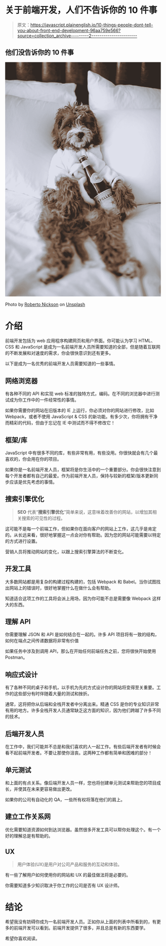 # 关于前端开发，人们不告诉你的 10 件事

> 原文：<https://javascript.plainenglish.io/10-things-people-dont-tell-you-about-front-end-development-96aa759e566?source=collection_archive---------2----------------------->

## 他们没告诉你的 10 件事

![](img/ab7e8c06930e0ac095c9417b5b516024.png)

Photo by [Roberto Nickson](https://unsplash.com/@rpnickson?utm_source=medium&utm_medium=referral) on [Unsplash](https://unsplash.com?utm_source=medium&utm_medium=referral)

# 介绍

前端开发包括为 web 应用程序构建网页和用户界面。你可能认为学习 HTML、CSS 和 JavaScript 是成为一名前端开发人员所需要知道的全部，但是随着互联网的不断发展和对速度的需求，你会很快意识到还有更多。

以下是成为一名优秀的前端开发人员需要知道的一些事情。

## 网络浏览器

有各种不同的 API 和实现 web 标准的独特方式，编码。在不同的浏览器中进行测试成为你工作中的一件经常性的事情。

如果你需要你的网站在旧版本的 IE 上运行，你必须对你的网站进行修改，比如 Webpack，或者不使用 JavaScript & CSS 的新功能。有多少次，你将拥有干净而精彩的代码，但由于忘记在 IE 中测试而不得不修改它！

## 框架/库

JavaScript 中有很多不同的库，有些非常有用，有些没用。你很快就会有几个最喜欢的，你会用在你的项目。

如果你是一名前端开发人员，框架将是你生活中的一个重要部分。你会很快注意到每个开发者都有自己的最爱。作为前端开发人员，保持与较新的框架/版本更新同步应该是优先考虑的事情。

## 搜索引擎优化

> **SEO** 代表“**搜索引擎优化**”简单来说，这意味着改善你的网站，以增加其相关搜索的可见性的过程。

这可能不是每一个前端工作，但如果你在面向客户的网站上工作，这几乎是肯定的。从长远来看，很好地掌握这一点会对你有帮助。因为您的网站可能需要以特定的方式进行设置。

营销人员将推动网站的变化，以跟上搜索引擎算法的不断变化。

## 开发工具

大多数网站都是用复杂的构建过程构建的，包括 Webpack 和 Babel。当你试图找出网站上的错误时，很好地掌握什么在做什么会有帮助。

知道适合这项工作的工具将会派上用场，因为你可能不总是需要像 Webpack 这样大的东西。

## 理解 API

你需要理解 JSON 和 API 是如何结合在一起的。许多 API 项目将有一致的结构，如何在端点之间传递数据将非常有价值

如果任务中涉及到调用 API，那么在开始任何前端任务之前，您将很快开始使用 Postman。

## 响应式设计

有了各种不同的桌子和手机，以手机为先的方式设计你的网站将变得至关重要。工作的这些部分有时伴随着大量的测试和挫折。

通常，这将把你从后端和全栈开发者中分离出来。精通 CSS 是你的专业知识非常有用的地方。许多全栈开发人员通常缺乏这方面的知识，因为他们跨越了许多不同的技术。

## 后端开发人员

在工作中，我们可能并不总是和我们喜欢的人一起工作。有些后端开发者有时候会看不起前端开发者。不要让那使你沮丧。这两种工作都有简单和困难的部分！

## 单元测试

和上面的有点关系。像后端开发人员一样，您也将创建单元测试来帮助您的项目成长，并使其在未来更容易做出更改。

如果你的公司有自动化的 QA，一些所有权将落在他们的肩上。

## 建立工作关系网

优化需要知道资源如何到达浏览器。虽然很多开发工具可以帮你处理这个。有一个好的理解总是有帮助的。

## UX

> 用户体验(UX)是用户对公司产品和服务的互动和体验。

有一些了解用户如何使用你的网站和 UX 的最佳做法将是必要的。

你需要知道多少知识取决于你工作的公司是否有 UX 设计师。

# 结论

希望我没有妨碍你成为一名前端开发人员。正如你从上面的列表中所看到的，有更多的前端开发可以看到。前端开发提供了很多，并且总是有新的东西要学。

希望你喜欢阅读。